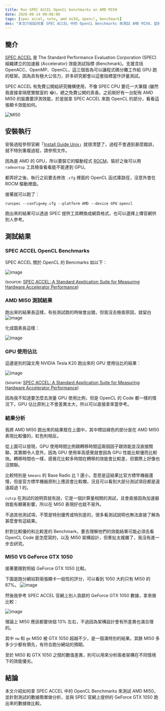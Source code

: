 ```yaml
---
title: Run SPEC ACCEL OpenCL benchmarks on AMD MI50
date: 2020-08-14 00:08:00
tags: [spec accel, note, amd mi50, opencl, benchmark]
des: "本文介紹如何拿 SPEC ACCEL 中的 OpenCL Benchmarks 來測試 AMD MI50，並針對測試的數據簡單做分析，並與 SPEC 官網上提供的 GeForce GTX 1050 跑出來的數據做比較。"
---
```

## 簡介

[SPEC ACCEL](https://www.spec.org/accel/) 是 The Standard Performance Evaluation Corporation (SPEC) 組織建立的加速器 (Accelerator) 效能測試指標 (Benchmark)。支援含括 OpenACC、OpenMP、OpenCL，這三個皆為可以讓程式碼分攤工作給 GPU 跑的框架。因為具有極大公信力，許多研究都會以這套指標當作評量測試。

SPEC ACCEL 有免費公開給研究機構使用，不像 SPEC CPU 要花一大筆錢 (雖然我直接拿隔壁實驗室的 😂)，總之免費公開的真香。之前剛好有一台配有 AMD MI50 的裝置要評測效能，於是就拿 SPEC ACCEL 來跑 OpenCL 的部分，看看這張顯卡效能如何。

![MI50](https://user-images.githubusercontent.com/18013815/90196045-88372080-ddfd-11ea-99d1-aa6b24a70ca6.png)


## 安裝執行

安裝過程參照官網「[Install Guide Unix](https://www.spec.org/accel/docs/install-guide-unix.html)」就很清楚了，過程不會遇到甚麼錯誤，就不特別重複過程，請參照文件。

因為是 AMD 的 GPU，所以要裝它的驅動程式 [ROCM](https://github.com/RadeonOpenCompute/ROCm)，裝好之後可以用 `radeontop` 工具檢查看看能不能連到 GPU。

都弄好之後，執行之前要去修改 `.cfg` 裡面的 OpenCL 函式庫路徑，沒意外會在 ROCM 驅動裡面。

接著就可以跑了：

```shell
runspec --config=my.cfg --platform AMD --device GPU opencl
```

跑出來的結果可以透過 SPEC 提供工具轉換成網頁格式，也可以選擇上傳官網供別人參考。

## 測試結果

### SPEC ACCEL OpenCL Benchmarks

SPEC ACCEL 關於 OpenCL 的 Bencmarks 如以下：

![image](https://user-images.githubusercontent.com/18013815/90194424-de09c980-ddf9-11ea-8550-79ac0ef4c458.png)

(source: [SPEC ACCEL: A Standard Application Suite for Measuring Hardware Accelerator Performance](https://link.springer.com/chapter/10.1007/978-3-319-17248-4_3))

### AMD MI50 測試結果

跑出來的結果長這樣，有些測試跑的時候會出錯，但我沒去檢查原因，就留白
![image](https://user-images.githubusercontent.com/18013815/90194468-0265a600-ddfa-11ea-91a0-504888e3e807.png)

化成圖表長這樣：

![image](https://user-images.githubusercontent.com/18013815/90194588-39d45280-ddfa-11ea-9bbf-2a8cbab75a57.png)

### GPU 使用佔比

這邊是別的論文用 NVIDIA Tesla K20 跑出來的 GPU 使用佔比的結果：

![image](https://user-images.githubusercontent.com/18013815/90194641-4d7fb900-ddfa-11ea-9734-f70b0da84ef7.png)

(source: [SPEC ACCEL: A Standard Application Suite for Measuring Hardware Accelerator Performance](https://link.springer.com/chapter/10.1007/978-3-319-17248-4_3))

因為我不知道要怎麼去測量 GPU 使用比例，但是 OpenCL 的 Code 都一樣的情況下，GPU 佔比原則上不會差異太大，所以可以直接拿來當參考。

### 結果分析

我將 AMD MI50 跑出來的結果框在上圖中，其中標註綠色的部分是在 AMD MI50 表現比較優的，紅色則相反。

從上圖可以發現，GPU 使用時間比例跟轉移時間這兩個因子跟效能並沒直接關聯，其實頗令人意外，因為 GPU 使用率高感覺就會因為 GPU 性能比較優而比較快。轉移時間也一樣，感覺花比較多時間在轉移的效能會比較差，但實際上好像也沒關聯。

比較特別是 `kmeans` 的 Base Radio 比 1 還小，意思是這結果比官方標竿機器還慢，但是官方標竿機器原則上應該會比較爛，況且可以看到大部分測試項目都是遠遠超過 1 的。

`cutcp` 在測試的說明頁就有說，它是一個計算量相關的測試，且會直接因為加速器效能有顯著影響，所以在 MI50 表現好也就不易外。

不過其他測試項，不管是特別優秀或特別差的，很多看測試說明也無法直接了解為甚麼會有這結果。

針對比較優的和比較差的 Benchmark，要去理解他們的效能結果可能必須去看 OpenCL Code 是怎麼寫的，以及 MI50 架構設計，但牽扯太複雜了，我沒有進一步去研究。

### MI50 VS GeForce GTX 1050

接著要跟對照組 GeForce GTX 1050 比較。

下圖是跑分網站對兩張顯卡一般性的評分，可以看到 1050 大約只有 MI50 的 87%。
![image](https://user-images.githubusercontent.com/18013815/90195134-4efdb100-ddfb-11ea-828e-0fe5746154e8.png)


然後我參考 SPEC ACCEL 官網上別人貢獻的 GeForce GTX 1050 數據，拿來做比較：

![image](https://user-images.githubusercontent.com/18013815/90195423-e95df480-ddfb-11ea-8885-27b2d738d95b.png)

理論上 MI50 應該都要快個 13% 左右，不過因為架構設計會有所差異也滿合理的。

其中 `nw` 和 `ge` MI50 被 GTX 1050 超越不少，是一個滿特別的結果。其餘 MI50 多多少少都有領先，有符合跑分網站的預期。

至於 MI50 和 GTX 1050 之間的數值差異，則可以用來分析兩者架構在不同情境下的效能優劣。

## 結論

本文介紹如何拿 SPEC ACCEL 中的 OpenCL Benchmarks 來測試 AMD MI50，並針對測試的數據簡單做分析，並與 SPEC 官網上提供的 GeForce GTX 1050 跑出來的數據做比較。
